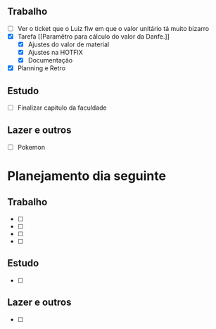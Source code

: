 ## Trabalho
- [ ] Ver o ticket que o Luiz flw em que o valor unitário tá muito bizarro
- [x] Tarefa [[Paramêtro para cálculo do valor da Danfe.]]
	- [x] Ajustes do valor de material
	- [x] Ajustes na HOTFIX
	- [x] Documentação
- [x] Planning e Retro
## Estudo
- [ ] Finalizar capitulo da faculdade
## Lazer e outros
- [ ] Pokemon

# Planejamento dia seguinte
## Trabalho
- [ ] 
- [ ] 
- [ ] 
- [ ] 
## Estudo
- [ ] 
## Lazer e outros
- [ ] 

